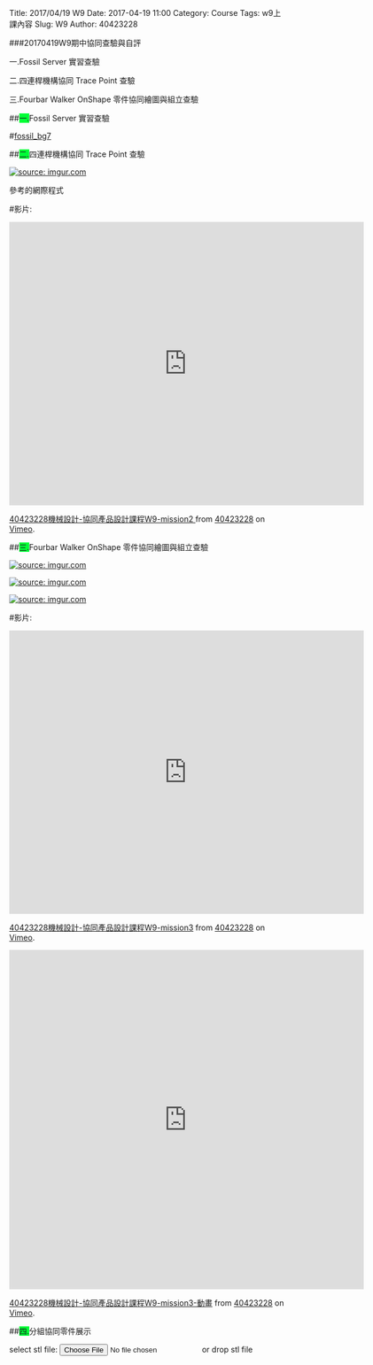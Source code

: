 Title: 2017/04/19 W9
Date: 2017-04-19 11:00
Category: Course
Tags: w9上課內容
Slug: W9
Author: 40423228

###20170419W9期中協同查驗與自評

一.Fossil Server 實習查驗

二.四連桿機構協同 Trace Point 查驗

三.Fourbar Walker OnShape 零件協同繪圖與組立查驗

<!-- PELICAN_END_SUMMARY -->

##<span style="background-color: #00ff37">一.</span>Fossil Server 實習查驗

#<a href="https://192.168.1.45/home">fossil_bg7</a>

##<span style="background-color: #00ff37">二.</span>四連桿機構協同 Trace Point 查驗

<a href="http://imgur.com/sJp4cXP"><img src="http://i.imgur.com/sJp4cXP.png" title="source: imgur.com" /></a>

參考的網際程式

<!-- 導入 Brython 標準程式庫 -->
 
<script type="text/javascript" src="https://cdn.rawgit.com/brython-dev/brython/master/www/src/brython_dist.js">
</script>
 
<!-- 啟動 Brython -->
 
<script>
window.onload=function(){
brython(1);
}
</script>
 
<!-- 以下實際利用  Brython 畫四連桿 trace point 路徑-->
 
<canvas id="fourbar" width="600" height="400"></canvas>
 
<div id="container1"></div>
 
<script type="text/python3">
from browser import document as doc
from browser import html
import math
# 準備繪圖畫布
canvas = doc["fourbar"]
container1 = doc['container1']
ctx = canvas.getContext("2d")
 
fourbar_data = open("./../data/w9/0419-2.csv").read()
fourbar_list = fourbar_data.splitlines()
#container1 <= fourbar_list[0]
# 以下可以利用 ctx 物件進行畫圖
# 先畫一條直線
ctx.beginPath()
# 設定線的寬度為 1 個單位
ctx.lineWidth = 1
# 利用 transform 將 y 座標反轉, 且 offset canvas.height
# (X scale, X skew, Y skew, Y scale, X offset, Y offset)
# 配合圖形位置進行座標轉換
ctx.transform(1, 0, 0, -1, canvas.width/2+250, canvas.height/2+100)
# 畫出 x 與 y 座標線
# 各座標值放大 8 倍
ratio = 3
ctx.moveTo(0, 0)
ctx.lineTo(-30*ratio, 0)
start_point = fourbar_list[0].split(",")
ctx.moveTo(float(start_point[0])*ratio, float(start_point[1])*ratio)
count = 0
for data in fourbar_list[1:]:
    point = data.split(",")
    #count = count + 1
    #container1 <= str(count) + ":" + point[0] + "," + point[1]
    #container1 <= html.BR()
    ctx.lineTo(float(point[0])*ratio, float(point[1])*ratio)
# 設定顏色為藍色, 也可以使用 "rgb(0, 0, 255)" 字串設定顏色值
ctx.strokeStyle = "blue"
# 實際執行畫線
ctx.stroke()
ctx.closePath()
</script>

#影片:

<iframe src="https://player.vimeo.com/video/213774978" width="640" height="512" frameborder="0" webkitallowfullscreen mozallowfullscreen allowfullscreen></iframe>
<p><a href="https://vimeo.com/213774978">40423228機械設計-協同產品設計課程W9-mission2 </a> from <a href="https://vimeo.com/user47600730">40423228</a> on <a href="https://vimeo.com">Vimeo</a>.</p>

##<span style="background-color: #00ff37">三.</span>Fourbar Walker OnShape 零件協同繪圖與組立查驗

<a href="http://imgur.com/nTXeTG4"><img src="http://i.imgur.com/nTXeTG4.png" title="source: imgur.com" /></a>

<a href="http://imgur.com/IeRTC34"><img src="http://i.imgur.com/IeRTC34.png" title="source: imgur.com" /></a>

<a href="http://imgur.com/Ehv9Cns"><img src="http://i.imgur.com/Ehv9Cns.png" title="source: imgur.com" /></a>

#影片:

<iframe src="https://player.vimeo.com/video/213781004" width="640" height="512" frameborder="0" webkitallowfullscreen mozallowfullscreen allowfullscreen></iframe>
<p><a href="https://vimeo.com/213781004">40423228機械設計-協同產品設計課程W9-mission3</a> from <a href="https://vimeo.com/user47600730">40423228</a> on <a href="https://vimeo.com">Vimeo</a>.</p>

<iframe src="https://player.vimeo.com/video/213782253" width="640" height="613" frameborder="0" webkitallowfullscreen mozallowfullscreen allowfullscreen></iframe>
<p><a href="https://vimeo.com/213782253">40423228機械設計-協同產品設計課程W9-mission3-動畫</a> from <a href="https://vimeo.com/user47600730">40423228</a> on <a href="https://vimeo.com">Vimeo</a>.</p>

##<span style="background-color: #00ff37">四.</span>分組協同零件展示

<link href="./../data/madeleine/src/css/Madeleine.css" rel="stylesheet">
<script src="./../data/madeleine/src/lib/stats.js"></script>
<script src="./../data/madeleine/src/lib/detector.js"></script>
<script src="./../data/madeleine/src/lib/three.min.js"></script>
<script src="./../data/madeleine/src/Madeleine.js"></script>

<div id="target" class="madeleine"></div>

<script>
window.onload = function(){
    var madeleine = new Madeleine({
      target: 'target', // target div id
      data: './../data/spikeball.stl', // data path
      path: './../data/madeleine/src/' // path to source directory from current html file
    });
}; 
</script>

<script src="https://cdnjs.cloudflare.com/ajax/libs/three.js/r68/three.min.js"
></script>
<script src="https://rawgit.com/mrdoob/three.js/master/examples/js/controls/TrackballControls.js"
></script>
<script src="./../data/w9/loader.js"></script>
<script src="./../data/w9/stl.js"></script>
<div>
select stl file: <input type="file" id="file" /> or drop stl file
</div>
<div id="view"></div>